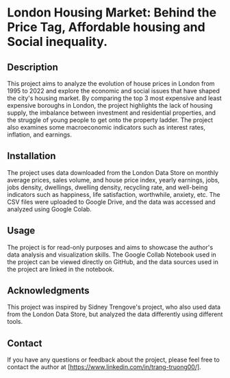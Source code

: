 # London Housing Market: Behind the Price Tag, Affordable housing and Social inequality.

## Description
This project aims to analyze the evolution of house prices in London from 1995 to 2022 and explore the economic and social issues that have shaped the city's housing market. By comparing the top 3 most expensive and least expensive boroughs in London, the project highlights the lack of housing supply, the imbalance between investment and residential properties, and the struggle of young people to get onto the property ladder. The project also examines some macroeconomic indicators such as interest rates, inflation, and earnings.

## Installation
The project uses data downloaded from the London Data Store on monthly average prices, sales volume, and house price index, yearly earnings, jobs, jobs density, dwellings, dwelling density, recycling rate, and well-being indicators such as happiness, life satisfaction, worthwhile, anxiety, etc. The CSV files were uploaded to Google Drive, and the data was accessed and analyzed using Google Colab.

## Usage
The project is for read-only purposes and aims to showcase the author's data analysis and visualization skills. The Google Collab Notebook used in the project can be viewed directly on GitHub, and the data sources used in the project are linked in the notebook.

## Acknowledgments
This project was inspired by Sidney Trengove's project, who also used data from the London Data Store, but analyzed the data differently using different tools.

## Contact
If you have any questions or feedback about the project, please feel free to contact the author at [https://www.linkedin.com/in/trang-truong00/].
